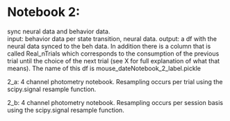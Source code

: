 # Notebook 2:
sync neural data and behavior data.  
input: behavior data per state transition, neural data. 
output: a df with the neural data synced to the beh data. In addition there is a column that is called Real_nTrials which 
corresponds to the consumption of the previous trial until the choice of the next trial (see X for full explanation of what 
that means). The name of this df is mouse_dateNotebook_2_label.pickle 

2_a: 4 channel photometry notebook. Resampling occurs per trial using the scipy.signal resample function. 

2_b: 4 channel photometry notebook. Resampling occurs per session basis using the scipy.signal resample function. 
